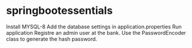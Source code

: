 # springbootessentials

Install MYSQL-8
Add the database settings in application.properties
Run application
Registre an admin user at the bank.
Use the PasswordEncoder class to generate the hash password.
